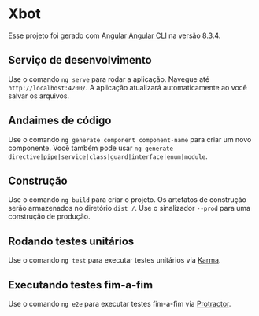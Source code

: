 # Xbot

Esse projeto foi gerado com Angular [Angular CLI](https://github.com/angular/angular-cli) na versão 8.3.4.

## Serviço de desenvolvimento

Use o comando `ng serve` para rodar a aplicação. Navegue até `http://localhost:4200/`. A aplicação atualizará automaticamente ao você salvar os arquivos.

## Andaimes de código

Use o comando `ng generate component component-name` para criar um novo componente. Você também pode usar `ng generate directive|pipe|service|class|guard|interface|enum|module`.

## Construção

Use o comando `ng build` para criar o projeto. Os artefatos de construção serão armazenados no diretório `dist /`. Use o sinalizador `--prod` para uma construção de produção.

## Rodando testes unitários

Use o comando `ng test` para executar testes unitários via [Karma](https://karma-runner.github.io).

## Executando testes fim-a-fim

Use o comando `ng e2e` para executar testes fim-a-fim via [Protractor](http://www.protractortest.org/).

